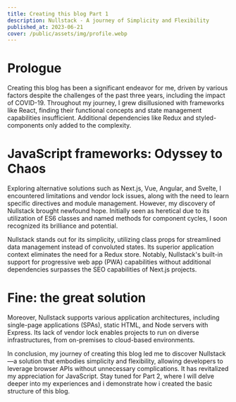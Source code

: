 ```yaml
---
title: Creating this blog Part 1
description: Nullstack - A journey of Simplicity and Flexibility
published_at: 2023-06-21
cover: /public/assets/img/profile.webp
---
```



# Prologue

Creating this blog has been a significant endeavor for me, driven by various factors despite the challenges of the past three years, including the impact of COVID-19. Throughout my journey, I grew disillusioned with frameworks like React, finding their functional concepts and state management capabilities insufficient. Additional dependencies like Redux and styled-components only added to the complexity.

# JavaScript frameworks: Odyssey to Chaos

Exploring alternative solutions such as Next.js, Vue, Angular, and Svelte, I encountered limitations and vendor lock issues, along with the need to learn specific directives and module management. However, my discovery of Nullstack brought newfound hope. Initially seen as heretical due to its utilization of ES6 classes and named methods for component cycles, I soon recognized its brilliance and potential.

Nullstack stands out for its simplicity, utilizing class props for streamlined data management instead of convoluted states. Its superior application context eliminates the need for a Redux store. Notably, Nullstack's built-in support for progressive web app (PWA) capabilities without additional dependencies surpasses the SEO capabilities of Next.js projects.

# Fine: the great solution

Moreover, Nullstack supports various application architectures, including single-page applications (SPAs), static HTML, and Node servers with Express. Its lack of vendor lock enables projects to run on diverse infrastructures, from on-premises to cloud-based environments.

In conclusion, my journey of creating this blog led me to discover Nullstack—a solution that embodies simplicity and flexibility, allowing developers to leverage browser APIs without unnecessary complications. It has revitalized my appreciation for JavaScript. Stay tuned for Part 2, where I will delve deeper into my experiences and i demonstrate how i created the basic structure of this blog.
